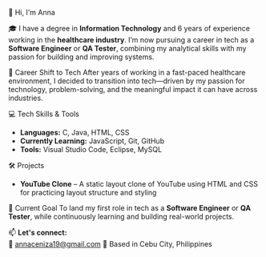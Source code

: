 👋 Hi, I'm Anna

🎓 I have a degree in **Information Technology** and 6 years of experience working in the **healthcare industry**. I’m now pursuing a career in tech as a **Software Engineer** or **QA Tester**, combining my analytical skills with my passion for building and improving systems.

🚀 Career Shift to Tech
After years of working in a fast-paced healthcare environment, I decided to transition into tech—driven by my passion for technology, problem-solving, and the meaningful impact it can have across industries.

💻 Tech Skills & Tools
- **Languages:** C, Java, HTML, CSS  
- **Currently Learning:** JavaScript, Git, GitHub  
- **Tools:** Visual Studio Code, Eclipse, MySQL

🛠️ Projects 
- **YouTube Clone** – A static layout clone of YouTube using HTML and CSS for practicing layout structure and styling  

🎯 Current Goal
To land my first role in tech as a **Software Engineer** or **QA Tester**, while continuously learning and building real-world projects.

📫 **Let's connect:**  
📧 annaceniza19@gmail.com
📍 Based in Cebu City, Philippines
